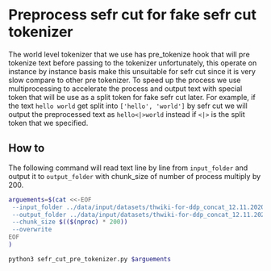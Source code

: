 # Preprocess sefr cut for fake sefr cut tokenizer

The world level tokenizer that we use has pre_tokenize hook that will pre tokenize text before passing to the tokenizer unfortunately, this operate on instance by instance basis make this unsuitable for sefr cut since it is very slow compare to other pre tokenizer. To speed up the process we use multiprocessing to accelerate the process and output text with special token that will be use as a split token for fake sefr cut later. For example, if the text `hello world` get split into `['hello', 'world']` by sefr cut we will output the preprocessed text as `hello<|>world` instead if `<|>` is the split token that we specified.

## How to

The following command will read text line by line from `input_folder` and output it to `output_folder` with chunk_size of number of process multiply by 200.

```bash
arguements=$(cat <<-EOF
 --input_folder ../data/input/datasets/thwiki-for-ddp_concat_12.11.2020/val
 --output_folder ../data/input/datasets/thwiki-for-ddp_concat_12.11.2020_pre_tokenized/val
 --chunk_size $(($(nproc) * 200))
 --overwrite
EOF
)

python3 sefr_cut_pre_tokenizer.py $arguements
```
